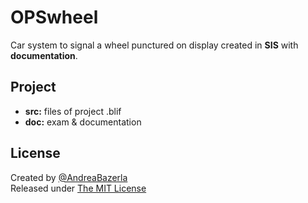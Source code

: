 # OPSwheel
Car system to signal a wheel punctured on display created in **SIS** with **documentation**.

## Project
+ **src:** files of project .blif
+ **doc:** exam & documentation

## License
Created by [@AndreaBazerla](https://twitter.com/AndreaBazerla)  
Released under [The MIT License](https://github.com/andbaz/carmenu/blob/a78656f1263e4c209bae9076c2b797d720a2e8da/LICENSE.md)
